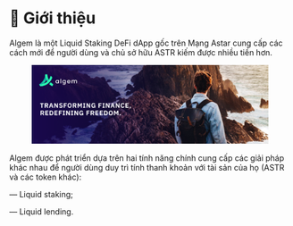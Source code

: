 # 👋 Giới thiệu

Algem là một Liquid Staking DeFi dApp gốc trên Mạng Astar cung cấp các cách mới để người dùng và chủ sở hữu ASTR kiếm được nhiều tiền hơn.

<figure><img src=".gitbook/assets/Twitter_Header.png" alt=""><figcaption></figcaption></figure>

Algem được phát triển dựa trên hai tính năng chính cung cấp các giải pháp khác nhau để người dùng duy trì tính thanh khoản với tài sản của họ (ASTR và các token khác):

— Liquid staking;

— Liquid lending.
